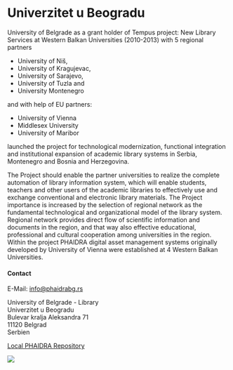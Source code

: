 # Univerzitet u Beogradu

University of Belgrade as a grant holder of Tempus project: New Library Services at Western Balkan Universities (2010-2013) with 5 regional partners

- University of Niš,
- University of Kragujevac,
- University of Sarajevo,
- University of Tuzla and
- University Montenegro

and with help of EU partners: 

- University of Vienna
- Middlesex University 
- University of Maribor 

launched the project for technological modernization, functional integration and institutional expansion of academic library systems in Serbia, Montenegro and Bosnia and Herzegovina.

The Project should enable the partner universities to realize the complete automation of library information system, which will enable students, teachers and other users of the academic libraries to effectively use and exchange conventional and electronic library materials. The Project importance is increased by the selection of regional network as the fundamental technological and organizational model of the library system. Regional network provides direct flow of scientific information and documents in the region, and that way also effective educational, professional and cultural cooperation among universities in the region. Within the project PHAIDRA digital asset management systems originally developed by University of Vienna were established at 4 Western Balkan Universities.
 
#### Contact

E-Mail: <info@phaidrabg.rs>

University of Belgrade - Library  
Univerzitet u Beogradu  
Bulevar kralja Aleksandra 71  
11120 Belgrad  
Serbien  

[Local PHAIDRA Repository](https://phaidrabg.bg.ac.rs/)

![](/assets/external/img/banners/bibliothek-belgrad.jpeg)
